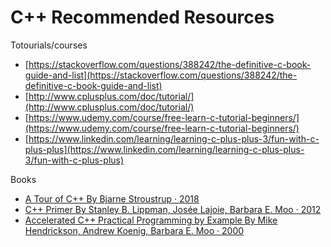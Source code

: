 # C++ Recommended Resources



Totourials/courses

* [https://stackoverflow.com/questions/388242/the-definitive-c-book-guide-and-list](https://stackoverflow.com/questions/388242/the-definitive-c-book-guide-and-list)
* [http://www.cplusplus.com/doc/tutorial/](http://www.cplusplus.com/doc/tutorial/)
* [https://www.udemy.com/course/free-learn-c-tutorial-beginners/](https://www.udemy.com/course/free-learn-c-tutorial-beginners/)
* [https://www.linkedin.com/learning/learning-c-plus-plus-3/fun-with-c-plus-plus](https://www.linkedin.com/learning/learning-c-plus-plus-3/fun-with-c-plus-plus)

Books

* [A Tour of C++ By Bjarne Stroustrup · 2018](https://www.google.com/books/edition/A_Tour_of_C++/jkRmDwAAQBAJ?hl=en&gbpv=0)
* [C++ Primer By Stanley B. Lippman, Josée Lajoie, Barbara E. Moo · 2012](https://www.google.com/books/edition/C++_Primer/J1HMLyxqJfgC?hl=en&gbpv=1&dq=The+C%2B%2B+Primer&pg=PA1&printsec=frontcover#v=onepage&q&f=false)
* [Accelerated C++ Practical Programming by Example By Mike Hendrickson, Andrew Koenig, Barbara E. Moo · 2000](https://www.google.com/books/edition/Accelerated_C++/OaVQAAAAMAAJ?hl=en)

